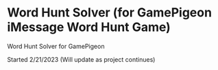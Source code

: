 # Word Hunt Solver (for GamePigeon iMessage Word Hunt Game)
Word Hunt Solver for GamePigeon

Started 2/21/2023 (Will update as project continues)
